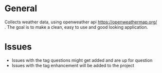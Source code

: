 # General
Collects weather data, using openweather api https://openweathermap.org/ .
The goal is to make a clean, easy to use and good looking application.

# Issues
- Issues with the tag questions might get added and are up for question
- Issues with the tag enhancement will be added to the project
